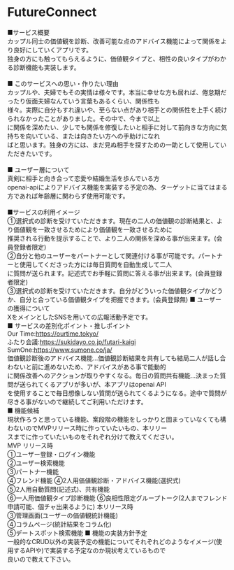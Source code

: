 # FutureConnect
■サービス概要<br>
カップル同士の価値観を診断、改善可能な点のアドバイス機能によって関係をより良好にしていくアプリです。<br>
独身の方にも触ってもらえるように、価値観タイプと、相性の良いタイプがわかる診断機能も実装します。<br>
<br>
■ このサービスへの思い・作りたい理由<br>
カップルや、夫婦でもその実情は様々です。本当に幸せな方も居れば、倦怠期だったり仮面夫婦なんていう言葉もあるくらい、関係性も<br>
様々。実際に自分もすれ違いや、至らない点があり相手との関係性を上手く続けられなかったことがありました。その中で、今まで以上<br>
に関係を深めたい、少しでも関係を修復したいと相手に対して前向きな方向に気持ちを向いている、または向きたい方への手助けになれ<br>
ばと思います。独身の方には、まだ見ぬ相手を探すための一助として使用していただきたいです。<br>
<br>
■ ユーザー層について<br>
真剣に相手と向き合って恋愛や結婚生活を歩んでいる方<br>
openai-apiによりアドバイス機能を実装する予定の為、ターゲットに当てはまる方であれば年齢層に関わらず使用可能です。<br>
<br>
■サービスの利用イメージ<br>
①選択式の診断を受けていただきます。現在の二人の価値観の診断結果と、より価値観を一致させるためにより価値観を一致させるために<br>
推奨される行動を提示することで、より二人の関係を深める事が出来ます。(会員登録者限定)<br>
②自分と他のユーザーをパートナーとして関連付ける事が可能です。パートナーと使用してくださった方には毎日質問を自動生成して二人<br>
に質問が送られます。記述式でお手軽に質問に答える事が出来ます。(会員登録者限定)<br>
③選択式の診断を受けていただきます。自分がどういった価値観タイプかどうか、自分と合っている価値観タイプを把握できます。(会員登録無)
■ ユーザーの獲得について<br>
XをメインとしたSNSを用いての広報活動予定です。<br>
■ サービスの差別化ポイント・推しポイント<br>
Our Time:https://ourtime.tokyo/<br>
ふたり会議:https://sukidayo.co.jp/futari-kaigi<br>
SumOne:https://www.sumone.co/ja/<br>
価値観診断後のアドバイス機能…価値観診断結果を共有しても結局二人が話し合わないと前に進めないため、アドバイスがある事で能動的<br>
に関係改善へのアクションが取りやすくなる。毎日の質問共有機能…決まった質問が送られてくるアプリが多いが、本アプリはopenai API<br>
を使用することで毎日想像しない質問が送られてくるようになる。途中で質問が尽きる事がないので継続してご利用いただけます。<br>
■ 機能候補<br>
現状作ろうと思っている機能、案段階の機能をしっかりと固まっていなくても構わないのでMVPリリース時に作っていたいもの、本リリー<br>
スまでに作っていたいものをそれぞれ分けて教えてください。<br>
MVP リリース時<br>
①ユーザー登録・ログイン機能<br>
②ユーザー検索機能<br>
③パートナー機能<br>
④フレンド機能
④2人用価値観診断・アドバイス機能(選択式)<br>
⑤2人用自動質問(記述式)、共有機能<br>
⑥一人用価値観タイプ診断機能
⑥良相性限定グループトーク(2人までフレンド申請可能、個チャ出来るように)
本リリース時<br>
③管理画面(ユーザーの価値観統計機能)<br>
④コラムページ(統計結果をコラム化)<br>
⑤デートスポット検索機能
■ 機能の実装方針予定<br>
一般的なCRUD以外の実装予定の機能についてそれぞれどのようなイメージ(使用するAPIや)で実装する予定なのか現状考えているもので<br>
良いので教えて下さい。<br>
